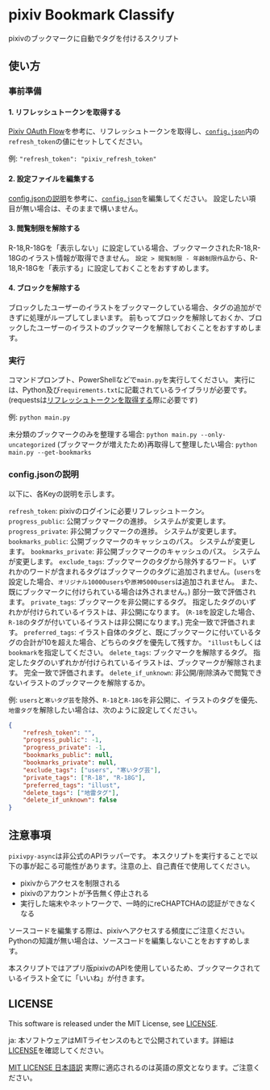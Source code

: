 # pixiv Bookmark Classify

pixivのブックマークに自動でタグを付けるスクリプト

## 使い方

### 事前準備

#### 1. リフレッシュトークンを取得する

[Pixiv OAuth Flow](https://gist.github.com/ZipFile/c9ebedb224406f4f11845ab700124362)を参考に、リフレッシュトークンを取得し、[`config.json`](config.json)内の`refresh_token`の値にセットしてください。

例: `"refresh_token": "pixiv_refresh_token"`

#### 2. 設定ファイルを編集する

[config.jsonの説明](#configjsonの説明)を参考に、[`config.json`](config.json)を編集してください。
設定したい項目が無い場合は、そのままで構いません。

#### 3. 閲覧制限を解除する

R-18,R-18Gを「表示しない」に設定している場合、ブックマークされたR-18,R-18Gのイラスト情報が取得できません。
`設定 > 閲覧制限 - 年齢制限作品`から、R-18,R-18Gを「表示する」に設定しておくことをおすすめします。

#### 4. ブロックを解除する

ブロックしたユーザーのイラストをブックマークしている場合、タグの追加ができずに処理がループしてしまいます。
前もってブロックを解除しておくか、ブロックしたユーザーのイラストのブックマークを解除しておくことをおすすめします。

### 実行

コマンドプロンプト、PowerShellなどで`main.py`を実行してください。
実行には、Python及び`requirements.txt`に記載されているライブラリが必要です。(requestsは[リフレッシュトークンを取得する](#1-リフレッシュトークンを取得する)際に必要です)

例:
`python main.py`

未分類のブックマークのみを整理する場合: `python main.py --only-uncategorized`
(ブックマークが増えたため)再取得して整理したい場合: `python main.py --get-bookmarks`

### config.jsonの説明

以下に、各Keyの説明を示します。

`refresh_token`: pixivのログインに必要リフレッシュトークン。
`progress_public`: 公開ブックマークの進捗。 システムが変更します。
`progress_private`: 非公開ブックマークの進捗。 システムが変更します。
`bookmarks_public`: 公開ブックマークのキャッシュのパス。 システムが変更します。
`bookmarks_private`: 非公開ブックマークのキャッシュのパス。 システムが変更します。
`exclude_tags`: ブックマークのタグから除外するワード。 いずれかのワードが含まれるタグはブックマークのタグに追加されません。(`users`を設定した場合、`オリジナル10000users`や`原神5000users`は追加されません。 また、既にブックマークに付けられている場合は外されません。) 部分一致で評価されます。
`private_tags`: ブックマークを非公開にするタグ。 指定したタグのいずれかが付けられているイラストは、非公開になります。 (`R-18`を設定した場合、`R-18`のタグが付いているイラストは非公開になります。) 完全一致で評価されます。
`preferred_tags`: イラスト自体のタグと、既にブックマークに付いているタグの合計が10を超えた場合、どちらのタグを優先して残すか。 `"illust`もしくは`bookmark`を指定してください。
`delete_tags`: ブックマークを解除するタグ。 指定したタグのいずれかが付けられているイラストは、ブックマークが解除されます。 完全一致で評価されます。
`delete_if_unknown`: 非公開/削除済みで閲覧できないイラストのブックマークを解除するか。

例:
`users`と`寒いタグ芸`を除外、`R-18`と`R-18G`を非公開に、イラストのタグを優先、`地雷タグ`を解除したい場合は、次のように設定してください。

```json
{
    "refresh_token": "",
    "progress_public": -1,
    "progress_private": -1,
    "bookmarks_public": null,
    "bookmarks_private": null,
    "exclude_tags": ["users", "寒いタグ芸"],
    "private_tags": ["R-18", "R-18G"],
    "preferred_tags": "illust",
    "delete_tags": ["地雷タグ"],
    "delete_if_unknown": false
}
```

## 注意事項

`pixivpy-async`は非公式のAPIラッパーです。
本スクリプトを実行することで以下の事が起こる可能性があります。注意の上、自己責任で使用してください。

- pixivからアクセスを制限される
- pixivのアカウントが予告無く停止される
- 実行した端末やネットワークで、一時的にreCHAPTCHAの認証ができなくなる

ソースコードを編集する際は、pixivへアクセスする頻度にご注意ください。
Pythonの知識が無い場合は、ソースコードを編集しないことをおすすめします。

本スクリプトではアプリ版pixivのAPIを使用しているため、ブックマークされているイラスト全てに「いいね」が付きます。

## LICENSE

This software is released under the MIT License, see [LICENSE](LICENSE).

ja: 本ソフトウェアはMITライセンスのもとで公開されています。詳細は[LICENSE](LICENSE)を確認してください。

[MIT LICENSE 日本語訳](https://licenses.opensource.jp/MIT/MIT.html)
実際に適応されるのは英語の原文となります。ご注意ください。
